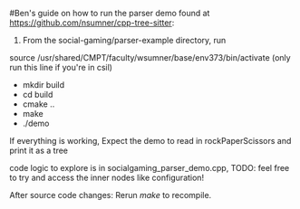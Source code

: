 #Ben's guide on how to run the parser demo found at https://github.com/nsumner/cpp-tree-sitter:
1) From the social-gaming/parser-example directory, run

source /usr/shared/CMPT/faculty/wsumner/base/env373/bin/activate      (only run this line if you're in csil)
- mkdir build
- cd build
- cmake ..
- make
- ./demo

If everything is working, Expect the demo to read in rockPaperScissors and print it as a tree

code logic to explore is in socialgaming_parser_demo.cpp, 
TODO: feel free to try and access the inner nodes like configuration!

After source code changes: 
Rerun *make* to recompile.

